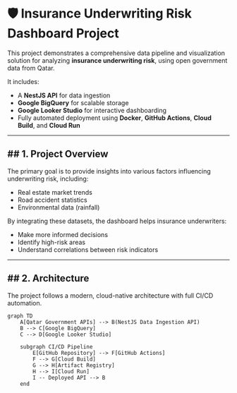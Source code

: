 # 🛡️ Insurance Underwriting Risk Dashboard Project

This project demonstrates a comprehensive data pipeline and visualization solution for analyzing **insurance underwriting risk**, using open government data from Qatar.

It includes:

- A **NestJS API** for data ingestion  
- **Google BigQuery** for scalable storage  
- **Google Looker Studio** for interactive dashboarding  
- Fully automated deployment using **Docker**, **GitHub Actions**, **Cloud Build**, and **Cloud Run**

---

## ## 1. Project Overview

The primary goal is to provide insights into various factors influencing underwriting risk, including:

- Real estate market trends  
- Road accident statistics  
- Environmental data (rainfall)  

By integrating these datasets, the dashboard helps insurance underwriters:

- Make more informed decisions  
- Identify high-risk areas  
- Understand correlations between risk indicators  

---

## ## 2. Architecture

The project follows a modern, cloud-native architecture with full CI/CD automation.

```mermaid
graph TD
    A[Qatar Government APIs] --> B(NestJS Data Ingestion API)
    B --> C[Google BigQuery]
    C --> D[Google Looker Studio]

    subgraph CI/CD Pipeline
        E[GitHub Repository] --> F[GitHub Actions]
        F --> G[Cloud Build]
        G --> H[Artifact Registry]
        H --> I[Cloud Run]
        I -- Deployed API --> B
    end
